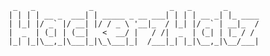 ```                                              
 _   _            _                 _   _       _       
| | | | __ _  ___| | _____ _ __ ___| | | | __ _| |_ ____
| |_| |/ _` |/ __| |/ / _ \ '__|_  / |_| |/ _` | __|_  /
|  _  | (_| | (__|   <  __/ |   / /|  _  | (_| | |_ / / 
|_| |_|\__,_|\___|_|\_\___|_|  /___|_| |_|\__,_|\__/___|
```                                          
